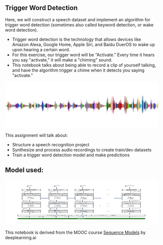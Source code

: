 ## Trigger Word Detection

Here, we will construct a speech dataset and implement an algorithm for trigger word detection (sometimes also called keyword detection, or wake word detection). 

* Trigger word detection is the technology that allows devices like Amazon Alexa, Google Home, Apple Siri, and Baidu DuerOS to wake up upon hearing a certain word.  
* For this exercise, our trigger word will be "Activate." Every time it hears you say "activate," it will make a "chiming" sound. 
* This notebook talks about being able to record a clip of yourself talking, and have the algorithm trigger a chime when it detects you saying "activate." 

<img src="images/sound.png" style="width:1000px;height:150px;">

This assignment will talk about: 
- Structure a speech recognition project
- Synthesize and process audio recordings to create train/dev datasets
- Train a trigger word detection model and make predictions

## Model used:
<img src="images/model.png" style="width:1000px;height:150px;">

This notebook is derived from the MOOC course [Sequence Models](https://www.coursera.org/learn/nlp-sequence-models) by deeplearning.ai
